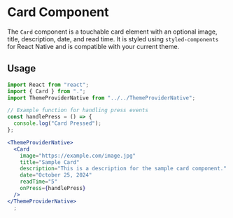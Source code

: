 # Card Component

The `Card` component is a touchable card element with an optional image, title, description, date, and read time. It is styled using `styled-components` for React Native and is compatible with your current theme.

## Usage

```jsx
import React from "react";
import { Card } from ".";
import ThemeProviderNative from "../../ThemeProviderNative";

// Example function for handling press events
const handlePress = () => {
  console.log("Card Pressed");
};

<ThemeProviderNative>
  <Card
    image="https://example.com/image.jpg"
    title="Sample Card"
    description="This is a description for the sample card component."
    date="October 25, 2024"
    readTime="5"
    onPress={handlePress}
  />
</ThemeProviderNative>
  ;
```

